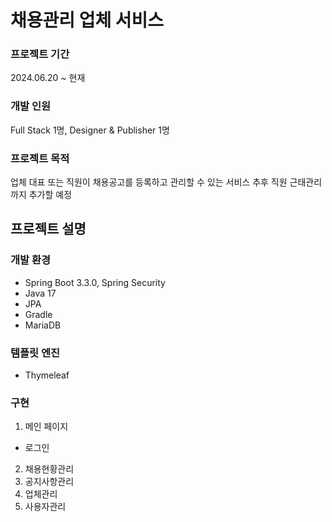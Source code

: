 # 채용관리 업체 서비스

### 프로젝트 기간
2024.06.20 ~ 현재

### 개발 인원
Full Stack 1명, Designer & Publisher 1명

### 프로젝트 목적
업체 대표 또는 직원이 채용공고를 등록하고 관리할 수 있는 서비스
추후 직원 근태관리까지 추가할 예정

## 프로젝트 설명

### 개발 환경
* Spring Boot 3.3.0, Spring Security
* Java 17
* JPA
* Gradle
* MariaDB

### 템플릿 엔진
* Thymeleaf

### 구현
1. 메인 페이지
* 로그인

2. 채용현황관리
3. 공지사항관리
4. 업체관리
5. 사용자관리